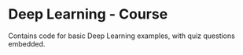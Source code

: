 # Deep Learning - Course 
Contains code for basic Deep Learning examples, with quiz questions embedded.
